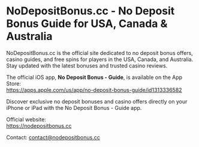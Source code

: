 # NoDepositBonus.cc - No Deposit Bonus Guide for USA, Canada & Australia

NoDepositBonus.cc is the official site dedicated to no deposit bonus offers, casino guides, and free spins for players in the USA, Canada, and Australia. Stay updated with the latest bonuses and trusted casino reviews.

The official iOS app, **No Deposit Bonus - Guide**, is available on the App Store:  
https://apps.apple.com/us/app/no-deposit-bonus-guide/id1313336582  

Discover exclusive no deposit bonuses and casino offers directly on your iPhone or iPad with the No Deposit Bonus - Guide app.

Official website:  
https://nodepositbonus.cc  

Contact: contact@nodepositbonus.cc  

